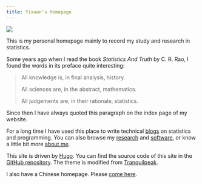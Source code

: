 ```yaml
---
title: Yixuan's Homepage
---
```


<img src="/images/gravatar.png" class="align-right"/>

This is my personal homepage mainly to record my study and research in statistics.

Some years ago when I read the book *Statistics And Truth* by C. R. Rao, I found the words in its preface quite interesting:

> All knowledge is, in final analysis, history.
>
> All sciences are, in the abstract, mathematics.
>
> All judgements are, in their rationale, statistics.

Since then I have always quoted this paragraph on the index page of my website.

For a long time I have used this place to write technical [blogs](/blogs/) on statistics and programming.
You can also browse my [research](/research/) and [software](/software/), or know a little bit more [about me](/about/).

This site is driven by [Hugo](https://gohugo.io/). You can find the source code of this site in the [GitHub repository](https://github.com/yixuan/hugo-blog-en). The theme is modified from [Tranquilpeak](https://github.com/kakawait/hugo-tranquilpeak-theme).

I also have a Chinese homepage. Please [come here](https://yixuan.cos.name/cn).

